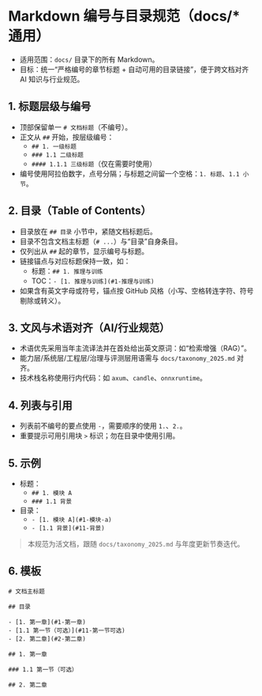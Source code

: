 # Markdown 编号与目录规范（docs/* 通用）

- 适用范围：`docs/` 目录下的所有 Markdown。
- 目标：统一“严格编号的章节标题 + 自动可用的目录链接”，便于跨文档对齐 AI 知识与行业规范。

## 1. 标题层级与编号

- 顶部保留单一 `# 文档标题`（不编号）。
- 正文从 `##` 开始，按层级编号：
  - `## 1. 一级标题`
  - `### 1.1 二级标题`
  - `#### 1.1.1 三级标题`（仅在需要时使用）
- 编号使用阿拉伯数字，点号分隔；与标题之间留一个空格：`1. 标题`、`1.1 小节`。

## 2. 目录（Table of Contents）

- 目录放在 `## 目录` 小节中，紧随文档标题后。
- 目录不包含文档主标题（`# ...`）与“目录”自身条目。
- 仅列出从 `##` 起的章节，显示编号与标题。
- 链接锚点与对应标题保持一致，如：
  - 标题：`## 1. 推理与训练`
  - TOC：`- [1. 推理与训练](#1-推理与训练)`
- 如果含有英文字母或符号，锚点按 GitHub 风格（小写、空格转连字符、符号剔除或转义）。

## 3. 文风与术语对齐（AI/行业规范）

- 术语优先采用当年主流译法并在首处给出英文原词：如“检索增强（RAG）”。
- 能力层/系统层/工程层/治理与评测层用语需与 `docs/taxonomy_2025.md` 对齐。
- 技术栈名称使用行内代码：如 `axum`、`candle`、`onnxruntime`。

## 4. 列表与引用

- 列表前不编号的要点使用 `-`，需要顺序的使用 `1.`、`2.`。
- 重要提示可用引用块 `>` 标识；勿在目录中使用引用。

## 5. 示例

- 标题：
  - `## 1. 模块 A`
  - `### 1.1 背景`
- 目录：
  - `- [1. 模块 A](#1-模块-a)`
  - `- [1.1 背景](#11-背景)`

> 本规范为活文档，跟随 `docs/taxonomy_2025.md` 与年度更新节奏迭代。

## 6. 模板

```text
# 文档主标题

## 目录

- [1. 第一章](#1-第一章)
- [1.1 第一节（可选）](#11-第一节可选)
- [2. 第二章](#2-第二章)

## 1. 第一章

### 1.1 第一节（可选）

## 2. 第二章
```
